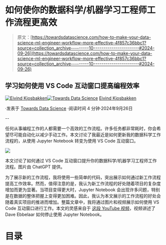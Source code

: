 # 如何使你的数据科学/机器学习工程师工作流程更高效

> 原文：[https://towardsdatascience.com/how-to-make-your-data-science-ml-engineer-workflow-more-effective-4f857c36bbc1?source=collection_archive---------10-----------------------#2024-09-26](https://towardsdatascience.com/how-to-make-your-data-science-ml-engineer-workflow-more-effective-4f857c36bbc1?source=collection_archive---------10-----------------------#2024-09-26)

## 学习如何使用 VS Code 互动窗口提高编程效率

[](https://oieivind.medium.com/?source=post_page---byline--4f857c36bbc1--------------------------------)[![Eivind Kjosbakken](../Images/5f91b74428e1202fc4a176a3dd1cb1c7.png)](https://oieivind.medium.com/?source=post_page---byline--4f857c36bbc1--------------------------------)[](https://towardsdatascience.com/?source=post_page---byline--4f857c36bbc1--------------------------------)[![Towards Data Science](../Images/a6ff2676ffcc0c7aad8aaf1d79379785.png)](https://towardsdatascience.com/?source=post_page---byline--4f857c36bbc1--------------------------------) [Eivind Kjosbakken](https://oieivind.medium.com/?source=post_page---byline--4f857c36bbc1--------------------------------)

·发表于 [Towards Data Science](https://towardsdatascience.com/?source=post_page---byline--4f857c36bbc1--------------------------------) ·阅读时间 4 分钟·2024年9月26日

--

任何从事编程工作的人都需要一个高效的工作流程。许多任务都非常耗时，你会希望尽可能自动化以减少手动工作。本文讨论了我最近是如何更新我的数据科学工作流程的，从使用 Jupyter Notebook 转变为使用 VS Code 互动窗口。

![](../Images/4c4863f0c5dfd3e00ad2a4972dfb86fa.png)

本文讨论了如何通过 VS Code 互动窗口提升你的数据科学/机器学习工程师工作流程。图片由 ChatGPT 提供。

为了展示新的工作流程，我将使用一些简单的代码，突出展示如何通过新工作流程提高工作效率。然而，值得注意的是，我认为新工作流程的好处随着项目的复杂度增加而更为显著。当项目变得更大时，Jupyter Notebook 会出现许多问题，特别是在数据的整体把握上变得更加困难。因此，我认为本文展示的工作流程的好处会随着真实项目的推进而增加。整篇文章中，我将通过图片和视频展示如何使用 VS Code 互动窗口进行工作。本文的灵感来自于 [这段 YouTube 视频](https://www.youtube.com/watch?v=qFvInA7DKuE&t=395s)，视频讲述了 Dave Ebbelaar 如何停止使用 Jupyter Notebook。

# 目录

